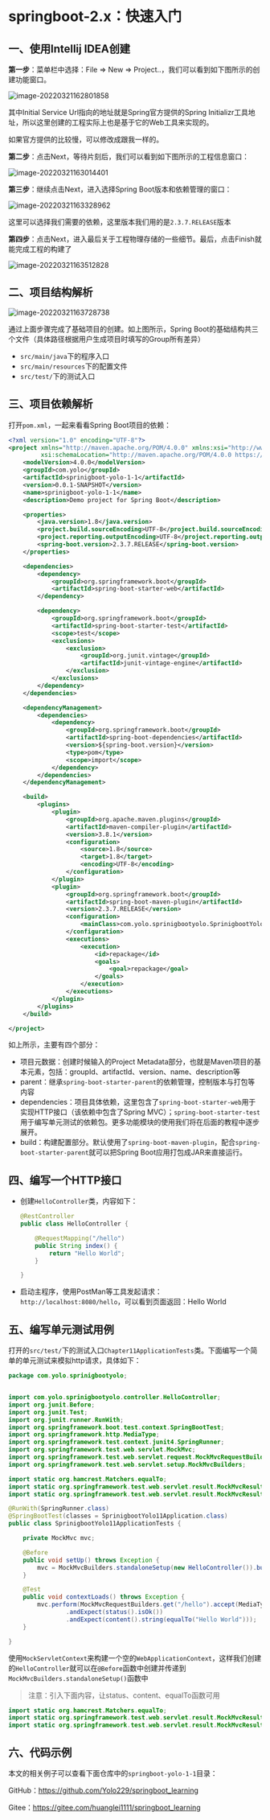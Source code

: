 # springboot-2.x：快速入门

## 一、使用Intellij IDEA创建

**第一步**：菜单栏中选择：File => New => Project..，我们可以看到如下图所示的创建功能窗口。

![image-20220321162801858](springboot-2.x：快速入门.assets/image-20220321162801858.png)

其中Initial Service Url指向的地址就是Spring官方提供的Spring Initializr工具地址，所以这里创建的工程实际上也是基于它的Web工具来实现的。

如果官方提供的比较慢，可以修改成跟我一样的。

**第二步**：点击Next，等待片刻后，我们可以看到如下图所示的工程信息窗口：

![image-20220321163014401](springboot-2.x：快速入门.assets/image-20220321163014401.png)

**第三步**：继续点击Next，进入选择Spring Boot版本和依赖管理的窗口：

![image-20220321163328962](springboot-2.x：快速入门.assets/image-20220321163328962.png)

这里可以选择我们需要的依赖，这里版本我们用的是`2.3.7.RELEASE`版本

**第四步**：点击Next，进入最后关于工程物理存储的一些细节。最后，点击Finish就能完成工程的构建了

![image-20220321163512828](springboot-2.x：快速入门.assets/image-20220321163512828.png)

## 二、项目结构解析

![image-20220321163728738](springboot-2.x：快速入门.assets/image-20220321163728738.png)

通过上面步骤完成了基础项目的创建。如上图所示，Spring Boot的基础结构共三个文件（具体路径根据用户生成项目时填写的Group所有差异）

- `src/main/java`下的程序入口
- `src/main/resources`下的配置文件
- `src/test/`下的测试入口

## 三、项目依赖解析

打开`pom.xml`，一起来看看Spring Boot项目的依赖：

```xml
<?xml version="1.0" encoding="UTF-8"?>
<project xmlns="http://maven.apache.org/POM/4.0.0" xmlns:xsi="http://www.w3.org/2001/XMLSchema-instance"
         xsi:schemaLocation="http://maven.apache.org/POM/4.0.0 https://maven.apache.org/xsd/maven-4.0.0.xsd">
    <modelVersion>4.0.0</modelVersion>
    <groupId>com.yolo</groupId>
    <artifactId>sprinigboot-yolo-1-1</artifactId>
    <version>0.0.1-SNAPSHOT</version>
    <name>sprinigboot-yolo-1-1</name>
    <description>Demo project for Spring Boot</description>

    <properties>
        <java.version>1.8</java.version>
        <project.build.sourceEncoding>UTF-8</project.build.sourceEncoding>
        <project.reporting.outputEncoding>UTF-8</project.reporting.outputEncoding>
        <spring-boot.version>2.3.7.RELEASE</spring-boot.version>
    </properties>

    <dependencies>
        <dependency>
            <groupId>org.springframework.boot</groupId>
            <artifactId>spring-boot-starter-web</artifactId>
        </dependency>

        <dependency>
            <groupId>org.springframework.boot</groupId>
            <artifactId>spring-boot-starter-test</artifactId>
            <scope>test</scope>
            <exclusions>
                <exclusion>
                    <groupId>org.junit.vintage</groupId>
                    <artifactId>junit-vintage-engine</artifactId>
                </exclusion>
            </exclusions>
        </dependency>
    </dependencies>

    <dependencyManagement>
        <dependencies>
            <dependency>
                <groupId>org.springframework.boot</groupId>
                <artifactId>spring-boot-dependencies</artifactId>
                <version>${spring-boot.version}</version>
                <type>pom</type>
                <scope>import</scope>
            </dependency>
        </dependencies>
    </dependencyManagement>

    <build>
        <plugins>
            <plugin>
                <groupId>org.apache.maven.plugins</groupId>
                <artifactId>maven-compiler-plugin</artifactId>
                <version>3.8.1</version>
                <configuration>
                    <source>1.8</source>
                    <target>1.8</target>
                    <encoding>UTF-8</encoding>
                </configuration>
            </plugin>
            <plugin>
                <groupId>org.springframework.boot</groupId>
                <artifactId>spring-boot-maven-plugin</artifactId>
                <version>2.3.7.RELEASE</version>
                <configuration>
                    <mainClass>com.yolo.sprinigbootyolo.SprinigbootYolo11Application</mainClass>
                </configuration>
                <executions>
                    <execution>
                        <id>repackage</id>
                        <goals>
                            <goal>repackage</goal>
                        </goals>
                    </execution>
                </executions>
            </plugin>
        </plugins>
    </build>

</project>

```

如上所示，主要有四个部分：

- 项目元数据：创建时候输入的Project Metadata部分，也就是Maven项目的基本元素，包括：groupId、artifactId、version、name、description等
- parent：继承`spring-boot-starter-parent`的依赖管理，控制版本与打包等内容
- dependencies：项目具体依赖，这里包含了`spring-boot-starter-web`用于实现HTTP接口（该依赖中包含了Spring MVC）；`spring-boot-starter-test`用于编写单元测试的依赖包。更多功能模块的使用我们将在后面的教程中逐步展开。
- build：构建配置部分。默认使用了`spring-boot-maven-plugin`，配合`spring-boot-starter-parent`就可以把Spring Boot应用打包成JAR来直接运行。

## 四、编写一个HTTP接口

- 创建`HelloController`类，内容如下：

  ```java
  @RestController
  public class HelloController {
  
      @RequestMapping("/hello")
      public String index() {
          return "Hello World";
      }
  
  }
  ```

- 启动主程序，使用PostMan等工具发起请求：`http://localhost:8080/hello`，可以看到页面返回：Hello World

## 五、编写单元测试用例

打开的`src/test/`下的测试入口`Chapter11ApplicationTests`类。下面编写一个简单的单元测试来模拟http请求，具体如下：

```java
package com.yolo.sprinigbootyolo;


import com.yolo.sprinigbootyolo.controller.HelloController;
import org.junit.Before;
import org.junit.Test;
import org.junit.runner.RunWith;
import org.springframework.boot.test.context.SpringBootTest;
import org.springframework.http.MediaType;
import org.springframework.test.context.junit4.SpringRunner;
import org.springframework.test.web.servlet.MockMvc;
import org.springframework.test.web.servlet.request.MockMvcRequestBuilders;
import org.springframework.test.web.servlet.setup.MockMvcBuilders;

import static org.hamcrest.Matchers.equalTo;
import static org.springframework.test.web.servlet.result.MockMvcResultMatchers.content;
import static org.springframework.test.web.servlet.result.MockMvcResultMatchers.status;

@RunWith(SpringRunner.class)
@SpringBootTest(classes = SprinigbootYolo11Application.class)
public class SprinigbootYolo11ApplicationTests {

    private MockMvc mvc;

    @Before
    public void setUp() throws Exception {
        mvc = MockMvcBuilders.standaloneSetup(new HelloController()).build();
    }

    @Test
    public void contextLoads() throws Exception {
        mvc.perform(MockMvcRequestBuilders.get("/hello").accept(MediaType.APPLICATION_JSON))
                .andExpect(status().isOk())
                .andExpect(content().string(equalTo("Hello World")));
    }

}
```

使用`MockServletContext`来构建一个空的`WebApplicationContext`，这样我们创建的`HelloController`就可以在`@Before`函数中创建并传递到`MockMvcBuilders.standaloneSetup()`函数中

> 注意：引入下面内容，让status、content、equalTo函数可用

```java
import static org.hamcrest.Matchers.equalTo;
import static org.springframework.test.web.servlet.result.MockMvcResultMatchers.content;
import static org.springframework.test.web.servlet.result.MockMvcResultMatchers.status;
```

## 六、代码示例

本文的相关例子可以查看下面仓库中的`springboot-yolo-1-1`目录：

GitHub：https://github.com/Yolo229/springboot_learning

Gitee：https://gitee.com/huanglei1111/springboot_learning